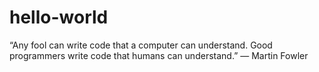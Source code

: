 # hello-world
“Any fool can write code that a computer can understand. Good programmers write code that humans can understand.” — Martin Fowler
